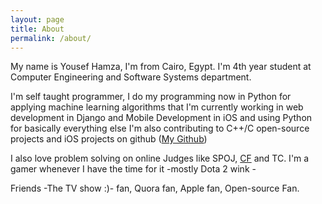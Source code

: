 ```yaml
---
layout: page
title: About
permalink: /about/
---
```


My name is Yousef Hamza, I'm from Cairo, Egypt.
I'm 4th year student at Computer Engineering and Software Systems department.

I'm self taught programmer, I do my programming now in Python for applying machine learning algorithms that I'm currently working in web development in Django
and Mobile Development in iOS and using Python for basically everything else
I'm also contributing to C++/C open-source projects and iOS projects on github ([My Github](https://github.com/yousefhamza))

I also love problem solving on online Judges like SPOJ, [CF](http://codeforces.com/profile/yousefhamza) and TC.
I'm a gamer whenever I have the time for it -mostly Dota 2 wink -

Friends -The TV show :)- fan, Quora fan, Apple fan, Open-source Fan.